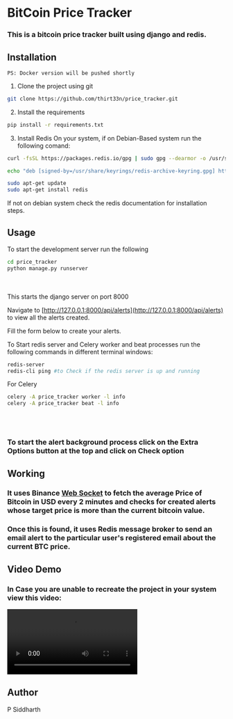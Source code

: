 # BitCoin Price Tracker

<h3> This is a bitcoin price  tracker built  using django and redis.

## Installation

```text
PS: Docker version will be pushed shortly
```
1. Clone the project using git
```bash
git clone https://github.com/thirt33n/price_tracker.git
```

2. Install the requirements

```bash
pip install -r requirements.txt
```

3. Install Redis On your system, if on Debian-Based system run the following comand:

```bash
curl -fsSL https://packages.redis.io/gpg | sudo gpg --dearmor -o /usr/share/keyrings/redis-archive-keyring.gpg

echo "deb [signed-by=/usr/share/keyrings/redis-archive-keyring.gpg] https://packages.redis.io/deb $(lsb_release -cs) main" | sudo tee /etc/apt/sources.list.d/redis.list

sudo apt-get update
sudo apt-get install redis
```
If not on debian system check the redis documentation for installation steps.


## Usage

To start the development server run the following 

```bash
cd price_tracker
python manage.py runserver
```
<br></br>
This starts the django server on port 8000

Navigate to [http://127.0.0.1:8000/api/alerts](http://127.0.0.1:8000/api/alerts) to view all the alerts created.

Fill the form below to create your alerts.

To Start redis server and Celery worker and beat processes run the following commands in different terminal windows:

```bash
redis-server
redis-cli ping #to Check if the redis server is up and running
```
For Celery
```bash
celery -A price_tracker worker -l info
celery -A price_tracker beat -l info

```
<br></br>

### To start the alert background process click on the **Extra Options** button at the top and click on **Check** option


## Working

### It uses Binance [Web Socket](https://github.com/thirt33n/price_tracker/blob/master/price_tracker_app/export_binance.py)  to fetch the average Price of Bitcoin in USD every 2 minutes and checks for created alerts whose target price is more than the current bitcoin value.

### Once this is found, it uses Redis message broker to send an email alert to the particular user's registered email about the current BTC price.

## Video Demo

### In Case you are unable to recreate the project in your system view this video:

![Video](./Demo_price_tracker.mp4)


## Author

P Siddharth 